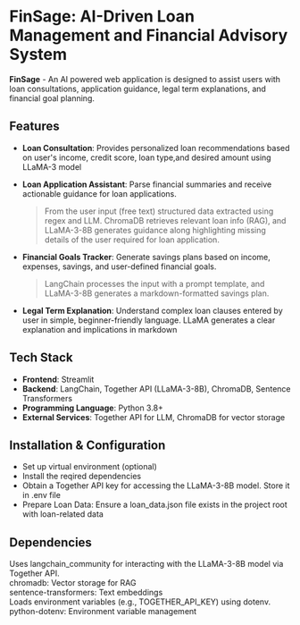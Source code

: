# FinSage: AI-Driven Loan Management and Financial Advisory System

**FinSage** - An AI powered web application is designed to assist users with loan consultations, application guidance, legal term explanations, and financial goal planning. <br>

## Features
- **Loan Consultation**: Provides personalized loan recommendations based on user's income, credit score, loan type,and desired amount using LLaMA-3 model
- **Loan Application Assistant**: Parse financial summaries and receive actionable guidance for loan applications. 

   > From the user input (free text) structured data extracted using regex and LLM. ChromaDB retrieves relevant loan info (RAG), and LLaMA-3-8B generates guidance along highlighting missing details of the user required for loan application.

- **Financial Goals Tracker**: Generate savings plans based on income, expenses, savings, and user-defined financial goals.
   > LangChain processes the input with a prompt template, and LLaMA-3-8B generates a markdown-formatted savings plan.

- **Legal Term Explanation**: Understand complex loan clauses entered by user in simple, beginner-friendly language. LLaMA generates a clear explanation and implications in markdown



## Tech Stack
- **Frontend**: Streamlit
- **Backend**: LangChain, Together API (LLaMA-3-8B), ChromaDB, Sentence Transformers
- **Programming Language**: Python 3.8+
- **External Services**: Together API for LLM, ChromaDB for vector storage

## Installation & Configuration
- Set up virtual environment (optional)
- Install the reqired dependencies 
- Obtain a Together API key for accessing the LLaMA-3-8B model. Store it in .env file
- Prepare Loan Data: Ensure a loan_data.json file exists in the project root with loan-related data

## Dependencies
Uses langchain_community for interacting with the LLaMA-3-8B model via Together API.<br>
chromadb: Vector storage for RAG<br>
sentence-transformers: Text embeddings
<br>
Loads environment variables (e.g., TOGETHER_API_KEY) using dotenv.<br>
python-dotenv: Environment variable management









